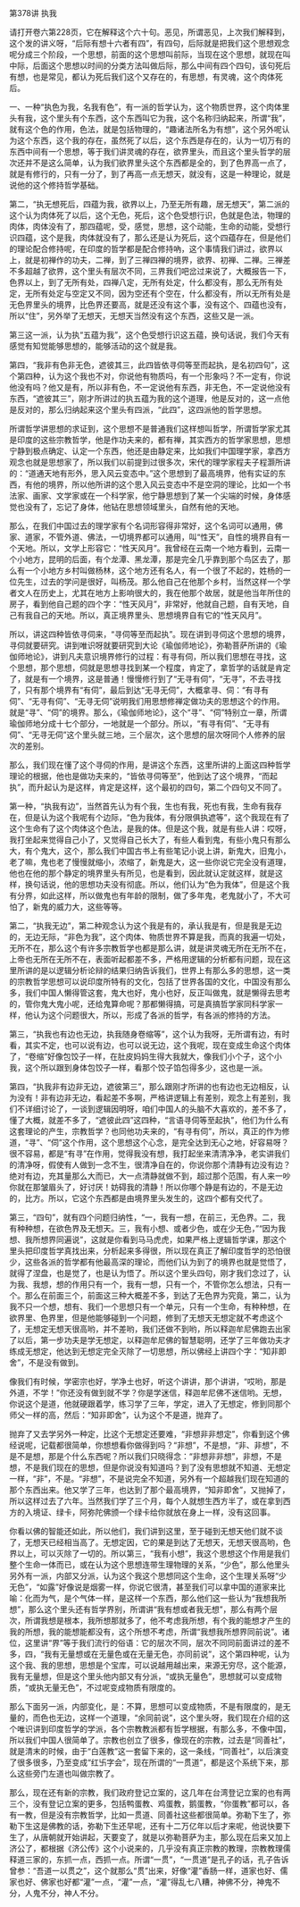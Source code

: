 第378讲 执我

请打开卷六第228页，它在解释这个六十句。恶见，所谓恶见，上次我们解释到，这个发的讲义呀，“后际有想十六者有四”，有四句，后际就是把我们这个思想观念呢分成三个阶段，一个思想，前面的这个思想叫前际，当现在这个思想，就现在叫中际，后面这个思想以时间的分类方法叫做后际，那么中间有四个四句，该句死后有想，也是常见，都认为死后我们这个又存在的，有思想，有灵魂，这个肉体死后。

一、一种“执色为我，名我有色”，有一派的哲学认为，这个物质世界，这个肉体里头有我，这个里头有个东西，这个东西叫它为我，这个名称归纳起来，所谓“我”，就有这个色的作用，色法，就是包括物理的，“趣诸法所名为有想”，这个另外呢认为这个东西，这个我的存在，虽然死了以后，这个东西是存在的，认为一切万有的东西中间有一个思想，等于我们讲灵魂的存在，欲界里头，而且这个里头哲学的层次还并不是这么简单，认为我们欲界里头这个东西都是全的，到了色界高一点了，就是有修行的，只有一分了，到了再高一点无想天，就没有，这是一种理论，就是说他的这个修持哲学基础。

第二，“执无想死后，四蕴为我，欲界以上，乃至无所有趣，居无想天”，第二派的这个认为肉体死了以后，这个无色，死后，这个色受想行识，色就是色法，物理的肉体，肉体没有了，那四蕴呢，受，感觉，思想，这个动能，生命的动能，受想行识四蕴，这个是我，肉体就没有了，那么还是认为死后，这个四蕴存在，但是他们的理论配合修持呢，在印度的哲学都是配合修持吶，这个事情我们讲过，欲界以上，就是初禅作的功夫，二禅，到了三禅四禅的境界，欲界、初禅、二禅。三禅差不多超越了欲界，这个里头有层次不同，三界我们吧岔过来说了，大概报告一下，色界以上，到了无所有处，四禅八定，无所有处定，什么都没有，那么无所有处定，无所有处定与空定又不同，因为空还有个空在，什么都没有，所以无所有处是无色界里头的境界，比色界还要高，就是还没有这个事，没有这个、四蕴也没有，所以“住”，另外举了无想天，无想天当然没有这个东西，这些又是一派。

第三这一派，认为执“五蕴为我”，这个色受想行识这五蕴，换句话说，我们今天有感觉有知觉能够思想的，能够活动的这个就是我。

第四，“我非有色非无色，遮彼其三，此四皆依寻伺等至而起执，是名初四句”，这个第四种，认为这个我也不对，你说他有物质吗，有一个形象吗？不一定有，你说他没有吗？他又是有，所以非有色，不一定说他有东西，非无色，不一定说他没有东西，“遮彼其三”，刚才所讲过的执五蕴为我的这个道理，他是反对的，这一点他是反对的，那么归纳起来这个里头有四派，“此四”，这四派他的哲学思想。

所谓哲学讲思想的求证到，这个思想不是普通我们这样想叫哲学，所谓哲学家尤其是印度的这些宗教哲学，他是作功夫来的，都有禅，其实西方的哲学家思想，思想宁静到极点确定、认定一个东西，他还是由静定来，比如我们中国理学家，拿西方观念也就是思想家了，所以我们以前提到过很多次，宋代的理学家程夫子程灏所讲的：“道通天地有形外，思入风云变态中。”这个思想到了最高境界，他有实证的东西，有他的境界，所以他所讲的这个思入风云变态中不是空洞的理论，比如一个书法家、画家、文学家或在一个科学家，他宁静思想到了某一个尖端的时候，身体感觉也没有了，忘记了身体，他钻在思想领域里头，自然有他的天地。

那么，在我们中国过去的理学家有个名词形容得非常好，这个名词可以通用，佛家、道家，不管外道、佛法，一切境界都可以通用，叫“性天”，自性的境界自有一个天地。所以，文学上形容它：“性天风月”。我曾经在云南一个地方看到，云南一个小地方，昆明的后面，有个龙潭、黑龙潭，那是完全几乎靠到那个鸟区去了，那么有一个小地方乡村叫做杨林，这个地方还有名人，有一个很了不起的，姓杨的一位先生，过去的学问是很好，叫杨茂。那么他自己在他那个乡村，当然这样一个学者文人在历史上，尤其在地方上影响很大的，我在他那个故居，就是他当年所住的房子，看到他自己题的四个字：“性天风月”，非常好，他就自己题，自有天地，自己有我自己的天地。所以，真正境界里头、思想境界自有它的“性天风月”。

所以，讲这四种皆依寻伺来，“寻伺等至而起执”。现在讲到寻伺这个思想的境界，寻伺就要研究。讲到唯识呀就要研究到大论《瑜伽师地论》，弥勒菩萨所讲的《瑜伽师地论》，讲到凡夫意识境界修行的过程：有寻有伺，所以我们思想在寻找，这个思想，那个思想，伺就是思想寻找到某一个程度，肯定了，拿哲学的话就是肯定了，就是有一个境界，这是普通！慢慢修行到了“无寻有伺”，“无寻”，不去寻找了，只有那个境界有“有伺”，最后到达“无寻无伺”，大概拿寻、伺：“有寻有伺”、“无寻有伺”、“无寻无伺”说明我们用思想修禅定做功夫的思想这个的作用。就是“寻”、“伺”的境界。那么，《瑜伽师地论》，这个“寻”、“伺”特别立一章，所谓瑜伽师地分成十七个部分，一地就是一个部分。所以，“有寻有伺”、“无寻有伺”、“无寻无伺”这个里头就三地，三个层次，这个思想的层次呀同个人修养的层次的差别。

那么，我们现在懂了这个寻伺的作用，是讲这个东西，这里所讲的上面这四种哲学理论的根据，他也是做功夫来的，“皆依寻伺等至”，他到达了这个境界，“而起执”，而升起认为是这样，肯定是这样，这个最初的四句，第二个四句又不同了。

第一种，“执我有边”，当然首先认为有个我，生也有我，死也有我，生命有我存在，但是认为这个我呢有个边际，“色为我体，有分限俱执遮等”，这个我现在有了这个生命有了这个肉体这个色法，是我的体。但是这个我，就是有些人讲：哎呀，我打坐起来觉得自己小了，又觉得自己长大了，有些人看到鬼，有些小鬼只有那么大，有个鬼大，这个，那么我们中国古书上有些笔记小说上讲，新鬼大，旧鬼小，老了嘛，鬼也老了慢慢就缩小，浓缩了，新鬼是大，这一些你说它完全没有道理，他也在他的那个静定的境界里头有所见，也是看到，因此就认定就这样，就是这样，换句话说，他的思想功夫没有彻底。所以，他们认为“色为我体”，但是这个我有分界，如此这样，所以做鬼也有年龄的限制，做了多年鬼，老鬼就小了，不大可怕了，新鬼的威力大，这些等等。

第二，“执我无边”，第二种观念认为这个我是有的，承认我是有，但是我是无边的，无边无际，“非色为我”，这个肉体、物质世界不算是我，而真的我遍一切处，无所不在，那么这个有许多宗教哲学也都是那么讲，就是讲灵魂无所在无所不在，上帝也无所在无所不在，表面听起都差不多，严格用逻辑的分析都有问题，现在这里所讲的是以逻辑分析论辩的结果归纳告诉我们，世界上有那么多的思想，这一类的宗教哲学思想可以说印度所特有的文化，包括了世界各国的文化，中国没有那么多，我们中国人懒得管这套，鬼大也好，鬼小也好，反正叫做鬼，就是懒得去思考的，管你鬼大鬼小呢，还给鬼算命呢？那都懒得搞，可是真搞哲学家同科学家一样，他认为这个问题很大，所以，形成了各派的哲学，有各派的修持的方法。

第三，“执我也有边也无边，执我随身卷缩等”，这个认为我呀，无所谓有边，有时看，其实不定，也可以说有边，也可以说无边，这个我呢，现在变成生命这个肉体了，“卷缩”好像包饺子一样，在肚皮妈妈生得大我就大，像我们小个子，这个小我，这个所以跟到身体包饺子一样，看那个饺子馅包得多少，这也是一派。

第四，“执我非有边非无边，遮彼第三”，那么跟刚才所讲的也有边也无边相反，认为没有！非有边非无边，看起差不多啊，严格讲逻辑上有差别，观念上有差别，我们不详细讨论了，一谈到逻辑因明呀，咱们中国人的头脑不大喜欢的，差不多了，懂了大概，就差不多了，“遮彼此四”这四种，“言语寻伺等至起执”，他们为什么有这套理论的产生，宗教哲学？也同他功夫来的，“有寻有伺”，所以，真正的作为修道，“寻”、“伺”这个作用，这个思想这个心念，是完全达到无心之地，好容易呀？很不容易，都是“有寻”在作用，觉得我没有想，我打起坐来清清净净，老实讲我们的清净呀，假使有人做到一念不生，很清净自在的，你说你那个清静有边没有边？绝对有边，充其量那么大而已，大一点清静就做不到，超过那个范围，有人来一吵你就在那皱眉头了，好讨厌！妨碍我的清静！所以你哪个静是有边的，不是无边的，比方。所以，它这个东西都是由境界里头发生的，这四个都有交代了。

第三，“四句”，就有四个问题归纳性，“一，我有一想，在前三，无色界。二，我有种种想，在欲色界及无想天。三，我有小想、或者少色，或在少无色，”“因为我想、我所想界同遍说”，这就是你看到马马虎虎，如果严格上逻辑哲学课，那这个里头把印度哲学真找出来，分析起来多得很，所以现在真正了解印度哲学的恐怕很少，这些各派的哲学都有他最高深的理论，而他们认为到了的境界也就是觉悟了，就得了涅盘，也是觉了，也是认为悟了。所以这个里头四句，刚才我们念过了，认为我、我想，想的作用只有一个，我有一想，只有一个，不管你怎么想法，只有一个。那么在前面三个，前面这三种大概差不多，到达了无色界为究竟，第二，认为我不只一个想，想有、我们一个思想只有一个单元，只有一个生命，有种种想，在欲界里、色界里，但是他能够碰到一个问题，修到了无想天无想定就不考虑这个了，无想定无想天很高哟，并不差哟，我们还做不到哟，所以释迦牟尼佛跑去出家了以后，第一步功夫是学无想定，以释迦牟尼佛的智慧聪明，还学了三年做功夫才练成无想定，他达到无想定完全灭除了一切思想，所以佛经上讲四个字：“知非即舍”，不是没有做到。

像我们有时候，学密宗也好，学净土也好，听这个讲讲，那个讲讲，“哎哟，那是外道，不学！”你还没有做到就不学？你是学迷信，释迦牟尼佛不迷信哟。无想，你说这个是道，他就硬跟着学，练习学了三年，学定，进入了无想定，修到同那个师父一样的高，然后：“知非即舍”，认为这个不是道，抛弃了。

抛弃了又去学另外一种定，比这个无想定还要难，“非想非非想定”，你看到这个佛经说呢，记载都很简单，你想想看你做得到吗？“非想”，不是想，“非、非想”，不是不是想，那是个什么东西呢？所以我们只晓得念：“非想非非想”，非想，不是想，不是我们现在的思想，但是你说没有知道吗？到了没有思想就不知道、无想定一样，“非”，不是。“非想”，不是说完全不知道，另外有一个超越我们现在知道的那个东西出来。他又学了三年，也达到了那个最高境界，“知非即舍”，又抛掉了，所以这样过去了六年。当然我们学了三个月，每个人就想生西方半了，或在拿到西方的入境证、绿卡，阿弥陀佛颁一个绿卡给你就放在身上一样，没有这回事。

你看以佛的智能还如此，所以他们，我们讲到这里，至于碰到无想天他们就不谈了，无想天已经相当高了。无想定因，它的果是到达了无想天，无想天很高哟，色界以上，可以灭除了一切的。所以第三，“我有小想”，我这个思想这个作用是我们整个生命一体而已，或在认为这个思想连带生理物理的关系，“少色”，那么他里头另外有一派，内部又分派，认为这个我这个思想同这个生命，这个生理关系呀“少无色”，“如露”好像说是烟雾一样，你说它很清，甚至我们可以拿中国的道家来比喻：化而为气，是个气体一样，是这样一个东西，那么他们这一些认为“我想我所想”，那么这个里头还有哲学界别，所谓讲“我有想或者我无想”，那么有两个层次，所谓我想是根本，我所想那就多了，他不考虑我所想，有个我的能想才产生的我的所想，我的能想能都没有，这个所想不考虑，所谓“我想我所想界同前说”。诸位，这里讲“界”等于我们流行的俗语：它的层次不同，层次不同同前面讲过的差不多，四，“我有无量想或在无量色或在无量无色，亦同前说”，这个第四种呢，认为这个我、我的思想，思想是个宝库，可以说越用越出来，来源无穷尽，这个能源，我有无量想，但是这个里头他内部又有分派，“或执无量色”，思想就可以变成物质，“或执无量无色”，不过呢变成物质有限度的。

那么下面另一派，内部变化，是：不算，思想可以变成物质，不是有限度的，是无量的，而色也无边，这样一个道理，“余同前说”，这个里头呀，我们现在介绍的这个唯识讲到印度哲学的学派，各个宗教教派都有哲学根据，有那么多，不像中国，所以我们中国人很简单了。宗教也创立了很多，像现在的宗教，过去是“同善社”，就是清末的时候，由于“白莲教”这一套留下来的，这一条线，“同善社”，以后演变了很多很多，乃至变成“红卐字会”，现在所谓的“一贯道”，都是这个系统下来，那么这些旁门左道也叫做宗教了。

那么，现在还有新的宗教，我们政府登记立案的，这几年在台湾登记立案的也有两三个，没有登记立案的更多，包括鸭蛋教、鸡蛋教，鹅蛋教，“你蛋教”都可以，各有一教，但是没有宗教哲学，比如一贯道、同善社这些都很简单。弥勒下生了，弥勒下生这是佛教的话，弥勒下生还早呢，还有十二万亿年以后才来呢，他说快要下生了，从唐朝就开始讲起，天要变了，就是以弥勒菩萨为主，那么现在后来又加上济公了，都根据《济公传》这个小说来的，几乎没有真正宗教的教理，宗教教理儒释道三家的，东抓一点，西抓一点。所谓“一贯”，“一贯道”是孔子的话，孔子告诉曾参：“吾道一以贯之”，这个就那么“贯”出来，好像“灌”香肠一样，道家也好、儒家也好、佛家也好都“灌”一点，“灌”一点，“灌”得乱七八糟，神佛不分，神鬼不分，人鬼不分，神人不分。


